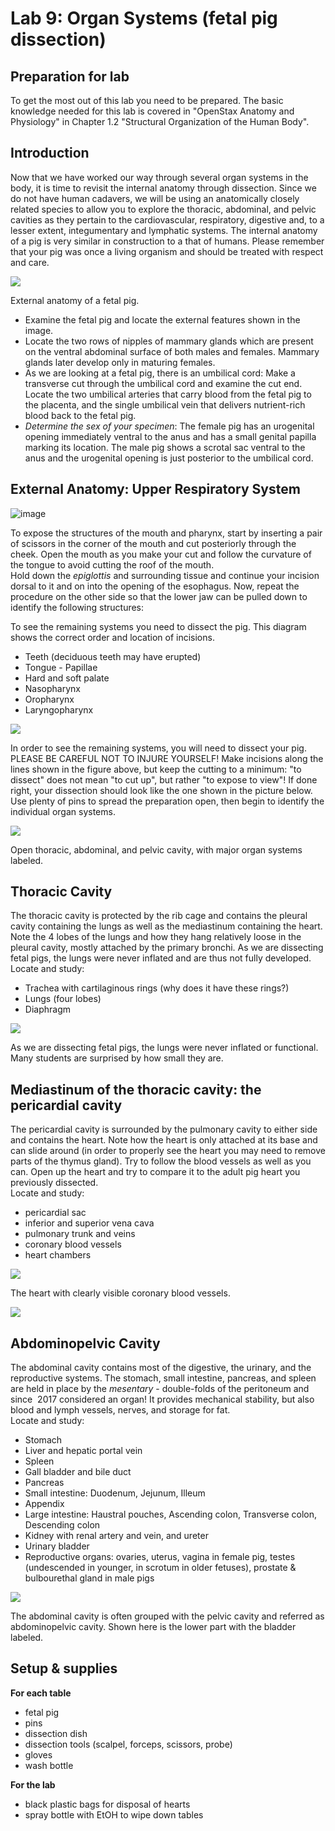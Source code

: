 # Lab 9: Organ Systems (fetal pig dissection)

## Preparation for lab

To get the most out of this lab you need to be prepared. The basic knowledge needed for this lab is covered in "OpenStax Anatomy and Physiology" in Chapter 1.2 "Structural Organization of the Human Body".

## Introduction

Now that we have worked our way through several organ systems in the body, it is time to revisit the internal anatomy through dissection. Since we do not have human cadavers, we will be using an anatomically closely related species to allow you to explore the thoracic, abdominal, and pelvic cavities as they pertain to the cardiovascular, respiratory, digestive and, to a lesser extent, integumentary and lymphatic systems. The internal anatomy of a pig is very similar in construction to a that of humans. Please remember that your pig was once a living organism and should be treated with respect and care.  

![](.\figures\Pig1.png)

External anatomy of a fetal pig.

- Examine the fetal pig and locate the external features shown in the image. 
- Locate the two rows of nipples of mammary glands which are present on the ventral abdominal surface of both males and females. Mammary glands later develop only in maturing females. 
- As we are looking at a fetal pig, there is an umbilical cord: Make a transverse cut through the umbilical cord and examine the cut end. Locate the two umbilical arteries that carry blood from the fetal pig to the placenta, and the single umbilical vein that delivers nutrient-rich blood back to the fetal pig. 
- *Determine the sex of your specimen*: The female pig has an urogenital opening immediately ventral to the anus and has a small genital papilla marking its location. The male pig shows a scrotal sac ventral to the anus and the urogenital opening is just posterior to the umbilical cord.

## External Anatomy: Upper Respiratory System

 ![image](.\figures\Pig2.png)

To expose the structures of the mouth and pharynx, start by inserting a pair of scissors in the corner of the mouth and cut posteriorly through the cheek. Open the mouth as you make your cut and follow the curvature of the tongue to avoid cutting the roof of the mouth.  
Hold down the *epiglottis* and surrounding tissue and continue your incision dorsal to it and on into the opening of the esophagus. Now, repeat the procedure on the other side so that the lower jaw can be pulled down to identify the following structures:

To see the remaining systems you need to dissect the pig. This diagram shows the correct order and location of incisions.

- Teeth (deciduous teeth may have erupted)
- Tongue - Papillae
- Hard and soft palate
- Nasopharynx
- Oropharynx
- Laryngopharynx

![](.\figures\Pig4.png)

In order to see the remaining systems, you will need to dissect your pig. PLEASE BE CAREFUL NOT TO INJURE YOURSELF! Make incisions along the lines shown in the figure above, but keep the cutting to a minimum: "to dissect" does not mean "to cut up", but rather "to expose to view"! If done right, your dissection should look like the one shown in the picture below. Use plenty of pins to spread the preparation open, then begin to identify the individual organ systems.

![](.\figures\Pig5.png)

Open thoracic, abdominal, and pelvic cavity, with major organ systems labeled.

## Thoracic Cavity

The thoracic cavity is protected by the rib cage and contains the pleural cavity containing the lungs as well as the mediastinum containing the heart. Note the 4 lobes of the lungs and how they hang relatively loose in the pleural cavity, mostly attached by the primary bronchi. As we are dissecting fetal pigs, the lungs were never inflated and are thus not fully developed.  
Locate and study:

- Trachea with cartilaginous rings (why does it have these rings?)
- Lungs (four lobes)
- Diaphragm

![](.\figures\Pig6.png)

As we are dissecting fetal pigs, the lungs were never inflated or functional. Many students are surprised by how small they are.

## Mediastinum of the thoracic cavity: the pericardial cavity

The pericardial cavity is surrounded by the pulmonary cavity to either side and contains the heart. Note how the heart is only attached at its base and can slide around (in order to properly see the heart you may need to remove parts of the thymus gland). Try to follow the blood vessels as well as you can. Open up the heart and try to compare it to the adult pig heart you previously dissected.  
Locate and study:

- pericardial sac
- inferior and superior vena cava
- pulmonary trunk and veins
- coronary blood vessels
- heart chambers

![](.\figures\Pig9.png)

The heart with clearly visible coronary blood vessels.

![](.\figures\Pig7.png)



## Abdominopelvic Cavity

The abdominal cavity contains most of the digestive, the urinary, and the reproductive systems. The stomach, small intestine, pancreas, and spleen are held in place by the *mesentary* - double-folds of the peritoneum and since  2017 considered an organ! It provides mechanical stability, but also blood and lymph vessels, nerves, and storage for fat.  
Locate and study:

- Stomach
- Liver and hepatic portal vein
- Spleen
- Gall bladder and bile duct
- Pancreas
- Small intestine: Duodenum, Jejunum, Illeum
- Appendix
- Large intestine: Haustral pouches, Ascending colon, Transverse colon, Descending colon
- Kidney with renal artery and vein, and ureter
- Urinary bladder
- Reproductive organs: ovaries, uterus, vagina in female pig, testes (undescended in younger, in scrotum in older fetuses), prostate & bulbourethal gland in male pigs

![](.\figures\Pig8.png)

The abdominal cavity is often grouped with the pelvic cavity and referred as abdominopelvic cavity. Shown here is the lower part with the bladder labeled.

## Setup & supplies

**For each table**

- fetal pig
- pins
- dissection dish
- dissection tools (scalpel, forceps, scissors, probe)
- gloves
- wash bottle

**For the lab**

- black plastic bags for disposal of hearts
- spray bottle with EtOH to wipe down tables
